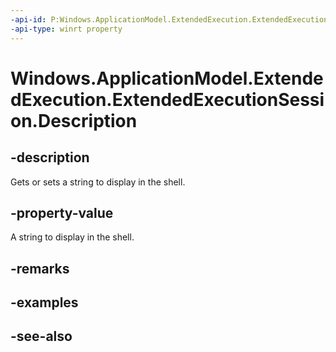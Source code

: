 ----api-id: P:Windows.ApplicationModel.ExtendedExecution.ExtendedExecutionSession.Description
-api-type: winrt property
---<!-- Property syntaxpublic string Description { get;  set; }--># Windows.ApplicationModel.ExtendedExecution.ExtendedExecutionSession.Description## -descriptionGets or sets a string to display in the shell.## -property-valueA string to display in the shell.## -remarks## -examples## -see-also